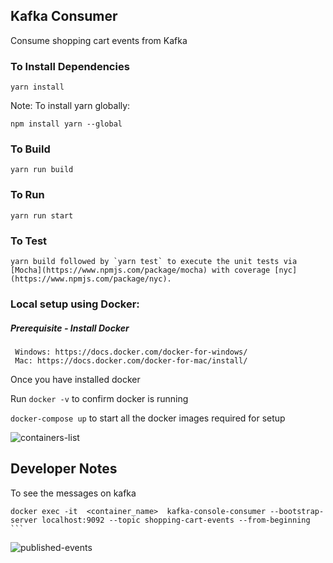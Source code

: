 ## Kafka Consumer

Consume shopping cart events from Kafka


### To Install Dependencies
```
yarn install
```

Note: To install yarn globally:
```
npm install yarn --global
```

### To Build
```
yarn run build
```

### To Run
```
yarn run start
```

### To Test
```
yarn build followed by `yarn test` to execute the unit tests via [Mocha](https://www.npmjs.com/package/mocha) with coverage [nyc](https://www.npmjs.com/package/nyc).
```
  
### Local setup using Docker: 
  
  ##### Prerequisite - Install Docker
     Windows: https://docs.docker.com/docker-for-windows/
     Mac: https://docs.docker.com/docker-for-mac/install/  
     
  Once you have installed docker
  
  Run `docker -v` to confirm docker is running
  
  `docker-compose up` to start all the docker images required for setup 
  
  
  ![containers-list](https://user-images.githubusercontent.com/22003086/50743346-c4da8780-126a-11e9-9e1a-ea5984cb1c71.png)



## Developer Notes

 To see the messages on kafka
  
``` 
docker exec -it  <container_name>  kafka-console-consumer --bootstrap-server localhost:9092 --topic shopping-cart-events --from-beginning ```

```

![published-events](https://user-images.githubusercontent.com/22003086/50743355-e20f5600-126a-11e9-837c-f5901b847fab.png)
